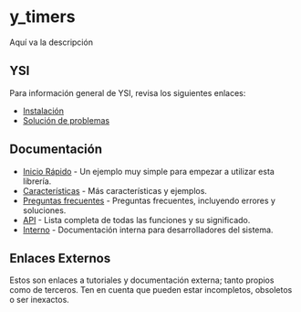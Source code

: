 # y_timers

Aquí va la descripción

## YSI

Para información general de YSI, revisa los siguientes enlaces:

* [Instalación](../instalacion.md)
* [Solución de problemas](../solucion-problemas.md)

## Documentación

* [Inicio Rápido](y_timers/inicio-rapido.md) - Un ejemplo muy simple para empezar a utilizar esta librería.
* [Características](y_timers/caracteristicas.md) - Más características y ejemplos.
* [Preguntas frecuentes](y_timers/preguntas-frecuentes.md) - Preguntas frecuentes, incluyendo errores y soluciones.
* [API](y_timers/api.md) - Lista completa de todas las funciones y su significado.
* [Interno](y_timers/interno.md) - Documentación interna para desarrolladores del sistema.

## Enlaces Externos

Estos son enlaces a tutoriales y documentación externa; tanto propios como de terceros. Ten en cuenta que pueden estar incompletos, obsoletos o ser inexactos.
